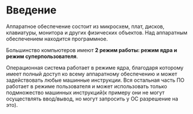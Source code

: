 # Введение
Аппаратное обеспечение состоит из микросхем, плат, дисков, клавиатуры, монитора и других физических объектов. Над аппаратным обеспечением находится программное.

Большинство компьютеров имеют **2 режим работы: режим ядра и режим суперпользователя**.

Операционная система работает в режиме ядра, благодаря которому имеет полный доступ ко всему аппаратному обеспечению и может задействовать любые машинные инструкции. Вся остальная часть ПО работает в режиме пользователя и может использовать только подмножество машинных инструкций(к примеру они не могут осуществлять ввод/вывод, но могут запросить у ОС разрешение на это).